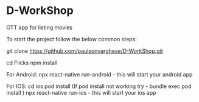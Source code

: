 # D-WorkShop
OTT app for listing movies

To start the project follow the below common steps:

git clone https://github.com/paulsonvarghese/D-WorkShop.git

cd Flicks
npm install

For Android:
npx react-native run-android   - this will start your android app

For IOS:
cd ios
pod install (If pod install not working try - bundle exec pod install )
npx react-native run-ios - this will start your ios app
